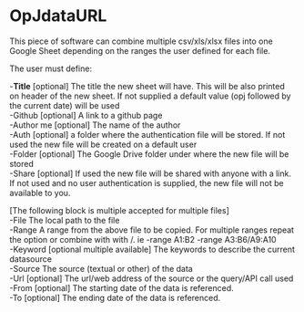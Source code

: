 # OpJdataURL
This piece of software can combine multiple csv/xls/xlsx files into one Google Sheet depending on the ranges the user defined for each file.

The user must define:

-<B>Title</B> [optional] The title the new sheet will have. This will be also printed on header of the new sheet. If not supplied a 
default value (opj followed by the current date) will be used  
-Github [optional] A link to a github page  
-Author	me [optional] The name of the author  
-Auth [optional] a folder where the authentication file will be stored. If not used the new file will be created on a default user  
-Folder [optional] The Google Drive folder under where the new file will be stored  
-Share [optional] If used the new file will be shared with anyone with a link. If not used and no user authentication is supplied, the new file will not be available to you.  
  
[The following block is multiple accepted for multiple files]  
-File The local path to the file  
-Range A range from the above file to be copied. For multiple ranges repeat the option or combine with with /. ie -range A1:B2 -range A3:B6/A9:A10  
-Keyword [optional multiple available] The keywords to describe the current datasource  
-Source The source (textual or other) of the data  
-Url [optional] The url/web address of the source or the query/API call used  
-From [optional] The starting date of the data is referenced.  
-To [optional] The ending date of the data is referenced.  
  

